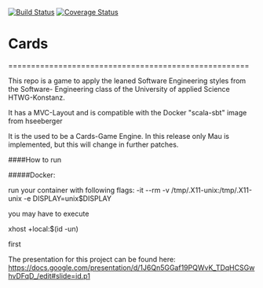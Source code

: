 [![Build Status](https://travis-ci.org/AlexSchapelt/Cards-Game.svg?branch=final)](https://travis-ci.org/AlexSchapelt/Cards-Game)
[![Coverage Status](https://coveralls.io/repos/github/AlexSchapelt/Cards-Game/badge.svg?branch=final)](https://coveralls.io/github/AlexSchapelt/Cards-Game?branch=master)


# Cards 
=====================================================

This repo is a game to apply the leaned Software Engineering styles from the Software-
Engineering class of the University of applied Science HTWG-Konstanz.

It has a MVC-Layout and is compatible with the Docker "scala-sbt" image from hseeberger


It is the used to be a Cards-Game Engine.
In this release only Mau is implemented, but this will change in further patches.

####How to run

#####Docker:

run your container with following flags:
-it --rm  -v /tmp/.X11-unix:/tmp/.X11-unix -e DISPLAY=unix$DISPLAY 

you may have to execute

xhost +local:$(id -un) 

first


The presentation for this project can be found here:
https://docs.google.com/presentation/d/1J6Qn5GGaf19PQWvK_TDqHCSGwhvDFqD_/edit#slide=id.p1